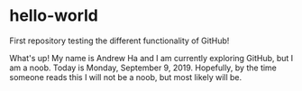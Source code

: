# hello-world

First repository testing the different functionality of GitHub!

What's up! My name is Andrew Ha and I am currently exploring GitHub, but I am a noob. Today is Monday, September 9, 2019. Hopefully, by the time someone reads this I will not be a noob, but most likely will be.
